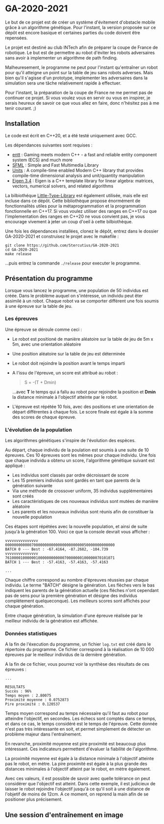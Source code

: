 # GA-2020-2021

Le but de ce projet est de créer un système d'évitement d'obstacle mobile grâce à un algorithme génétique.
Pour l'instant, la version proposée sur ce dépôt est encore basique et certaines parties du code doivent être repensées.

Le projet est destiné au club INTech afin de préparer la coupe de France de robotique. Le but est de permettre au robot d'éviter les robots adversaires sans avoir à implementer un algorithme de path finding.

Malheuresement, le programme ne peut pour l'instant qu'entraîner un robot pour qu'il atteigne un point sur la table de jeu sans robots adverses. Mais bien qu'il s'agisse d'un prototype, implementer les adversaires dans la simulation sera une tâche relativement rapide à effectuer.

Pour l'instant, la préparation de la coupe de France ne me permet pas de continuer ce projet. Si vous voulez vous en servir ou vous en inspirer, je serais heureux de savoir ce que vous allez en faire, donc n'hésitez pas à me tenir courant. ;)

## Installation

Le code est écrit en C++20, et a été testé uniquement avec GCC.

Les dépendances suivantes sont requises :
- [entt](https://github.com/skypjack/entt) : Gaming meets modern C++ - a fast and reliable entity component system (ECS) and much more
- [SFML](https://www.sfml-dev.org/) : Simple and Fast Multimedia Library
- [Units](https://github.com/mpusz/units) : A compile-time enabled Modern C++ library that provides compile-time dimensional analysis and unit/quantity manipulation
- [Eigen 3.4](https://gitlab.com/libeigen/eigen/-/tree/3.4) : Eigen is a C++ template library for linear algebra: matrices, vectors, numerical solvers, and related algorithms

La bilbiothéque [Little-Type-Library](https://github.com/qnope/Little-Type-Library) est également utilisée, mais elle est incluse dans ce dépôt. Cette bibliothèque propose énormément de fonctionnalités utiles pour la métaprogrammation et la programmation fonctionnelle en C++17. Si vous voulez utiliser des ranges en C++17 ou que l'implementation des ranges en C++20 ne vous convient pas, je vous encourage vivement à jeter un coup d'oeil à cette bilbiothèque.

Une fois les dépendances installées, clonez le dépôt, entrez dans le dossier GA-2020-2021 et construisez le projet avec le makefile :
```    
git clone https://github.com/Stercutius/GA-2020-2021
cd GA-2020-2021
make release
```
...puis entrez la commande `./release` pour executer le programme.

## Présentation du programme
Lorsque vous lancez le programme, une population de 50 individus est créée. Dans le problème auquel on s'intéresse, un individu peut êter assimilé à un robot. Chaque robot va se comporter différent une fois soumis à une épreuve sur la table de jeu.

### Les épreuves

Une épreuve se déroule comme ceci :
- Le robot est positioné de manière aléatoire sur la table de jeu de 5m x 5m, avec une orientation aléatoire
- Une position aléatoire sur la table de jeu est déterminée
- Le robot doit rejoindre la position avant le temps imparti
- A l'issu de l'épreuve, un score est attribué au robot :
  > S = -(T + Dmin)
  
  ...avec **T** le temps qui a fallu au robot pour rejoindre la position et **Dmin** la distance minimale à l'objectif atteinte par le robot.
- L'épreuve est répétée 10 fois, avec des positions et une orientation de départ différentes à chaque fois. Le score finale est égale à la somme des scores de chaque épreuve.

### L'évolution de la population

Les algorithmes génétiques s'inspire de l'évolution des espèces.

Au départ, chaque individu de la poulation est soumis à une suite de 10 épreuves. Ces 10 épreuves sont les mêmes pour chaque individu.
Une fois que chaque individu a obtenu un score, l'algorithme génétique suivant est appliqué :
- Les individus sont classés par ordre décroissant de score
- Les 15 premiers individus sont gardés en tant que parents de la génération suivante
- Via une méthode de crossover uniform, 35 individus supplémentaires sont créés
- Les caractèristiques de ces nouveaux individus sont mutées de manière aléatoire
- Les parents et les nouveaux individus sont réunis afin de constituer la nouvelle population
  
Ces étapes sont répétées avec la nouvelle population, et ainsi de suite jusqu'à la génération 100. Voici ce que la console devrait vous afficher :

```
vvvvvvvvvvvvvvv
00000000000070000000000000000000000050000000000000
BATCH 0 --- Best : -67.4164, -87.2682, -104.739
vvvvvvvvvvvvvvv
76100001000000100000000000070000000100000070101071
BATCH 1 --- Best : -57.4163, -57.4163, -57.4163

...
```

Chaque chiffre correspond au nombre d'épreuves réussies par chaque individu. Le terme "BATCH" désigne la génération. Les flèches vers le bas indiquent les parents de la génération actuelle (ces fléches n'ont cependant pas de sens pour la première génération et désigne des individus complétement quelqueconque). Les meilleurs scores sont affichés pour chaque génération.

Entre chaque génération, la simulation d'une épreuve réalisée par le meilleur individu de la génération est affichée.

### Données statistiques

A la fin de l'éxecution du programme, un fichier `log.txt` est créé dans le répertoire du programme. Ce fichier correspond à la réalisation de 10 000 épreuves par le meilleur individus de la dernière génération.

A la fin de ce fichier, vous pourrez voir la synthèse des résultats de ces épreuves :

```
...

RESULTATS
Succès : 96%
Temps moyen : 2.80075
Proximité moyenne : 0.0752873
Pire proximité : 0.120537
```

Temps moyen correspond au temps nécessaire qu'il faut au robot pour atteindre l'objectif, en secondes. Les échecs sont comptés dans ce temps, et dans ce cas, le temps considéré est le temps de l'épreuve. Cette donnée n'est pas très intéressante en soit, et permet simplement de détecter un problème majeur dans l'entraînement.

En revanche, proximité moyenne est pire proximité est beaucoup plus intéressant. Ces indicateurs permettent d'évaluer la fiabilité de l'algorithme.

La proximité moyenne est égale à la distance minimale à l'objectif atteinte pas le robot, en mètre. La pire proximité est égale à la plus grande des distances minimales à l'objectif atteint par le robot, en mètre également.

Avec ces valeurs, il est possible de savoir avec quelle tolérance on peut considérer que l'objectif est atteint. Dans cette exemple, il est judicieux de laisser le robot rejoindre l'objectif jusqu'à ce qu'il soit à une distance de l'objetif de moins de 12cm. A ce moment, on reprend la main afin de se positioner plus précisement.

## Une session d'entraînement en image
